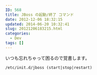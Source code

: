 ```yaml
---
ID: 568
title: JBoss の起動/終了 コマンド
date: 2012-12-06 18:32:15
updated: 2014-06-20 10:32:41
slug: 20121206183215.html
categories:
  - Dev
tags: []
---
```


いつも忘れちゃって困るので覚書します。

```
/etc/init.d/jboss (start|stop|restart)
```
